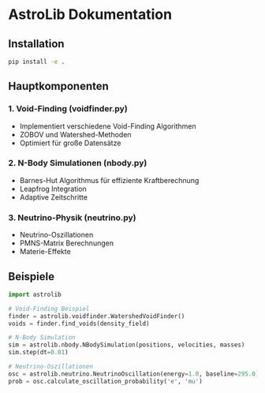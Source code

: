 # AstroLib Dokumentation

## Installation

```bash
pip install -e .
```

## Hauptkomponenten

### 1. Void-Finding (voidfinder.py)
- Implementiert verschiedene Void-Finding Algorithmen
- ZOBOV und Watershed-Methoden
- Optimiert für große Datensätze

### 2. N-Body Simulationen (nbody.py)
- Barnes-Hut Algorithmus für effiziente Kraftberechnung
- Leapfrog Integration
- Adaptive Zeitschritte

### 3. Neutrino-Physik (neutrino.py)
- Neutrino-Oszillationen
- PMNS-Matrix Berechnungen
- Materie-Effekte

## Beispiele

```python
import astrolib

# Void-Finding Beispiel
finder = astrolib.voidfinder.WatershedVoidFinder()
voids = finder.find_voids(density_field)

# N-Body Simulation
sim = astrolib.nbody.NBodySimulation(positions, velocities, masses)
sim.step(dt=0.01)

# Neutrino-Oszillationen
osc = astrolib.neutrino.NeutrinoOscillation(energy=1.0, baseline=295.0)
prob = osc.calculate_oscillation_probability('e', 'mu')
```
